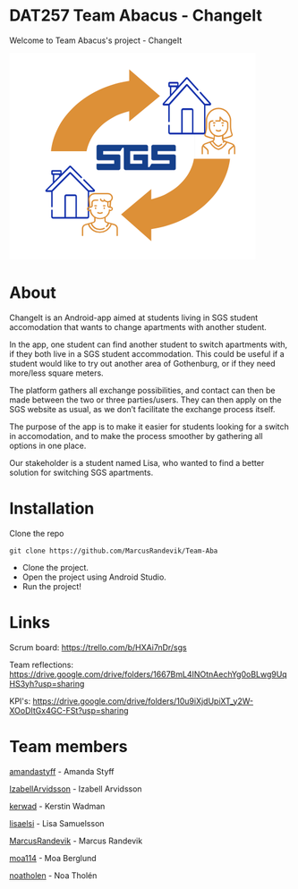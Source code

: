 # DAT257 Team Abacus - ChangeIt
Welcome to Team Abacus's project - ChangeIt 

![Logo](Images/sgs_logo.png "ChangeIt Logo")

# About
ChangeIt is an Android-app aimed at students living in SGS student accomodation that wants to change apartments with another student.

In the app, one student can find another student to switch apartments with, if they both live in a SGS student accommodation.
This could be useful if a student would like to try out another area of Gothenburg, or if they need more/less square meters. 

The platform gathers all exchange possibilities, and contact can then be made between the two or three parties/users. They can then apply on the SGS website as usual, as we don’t facilitate the exchange process itself. 

The purpose of the app is to make it easier for students looking for a switch in accomodation, and to make the process smoother by gathering all options in one place. 

Our stakeholder is a student named Lisa, who wanted to find a better solution for switching SGS apartments.

# Installation

Clone the repo

```console
git clone https://github.com/MarcusRandevik/Team-Aba
```

* Clone the project.
* Open the project using Android Studio.
* Run the project!

# Links
Scrum board: https://trello.com/b/HXAi7nDr/sgs

Team reflections: https://drive.google.com/drive/folders/1667BmL4INOtnAechYg0oBLwg9UqHS3yh?usp=sharing

KPI's: https://drive.google.com/drive/folders/10u9iXjdUpiXT_y2W-XOoDItGx4GC-FSt?usp=sharing


# Team members
[amandastyff](https://github.com/amandastyff) - Amanda Styff

[IzabellArvidsson](https://github.com/IzabellArvidsson) - Izabell Arvidsson

[kerwad](https://github.com/kerwad) - Kerstin Wadman

[lisaelsi](https://github.com/lisaelsi) - Lisa Samuelsson

[MarcusRandevik](https://github.com/MarcusRandevik) - Marcus Randevik

[moa114](https://github.com/moa114) - Moa Berglund

[noatholen](https://github.com/noatholen) - Noa Tholén
